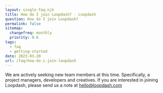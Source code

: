 ```yaml
--- 
layout: single-faq.njk
title: How do I join Loopdash? - Loopdash
question: How do I join Loopdash?
permalink: false
sitemap:
  changefreq: monthly
  priority: 0.6
tags:
  - faq
  - getting-started
date: 2023-03-20
url: /faq/how-do-i-join-loopdash
---
```

We are actively seeking new team members at this time. Specifically, a project managers, developers and creatives. If you are interested in joining Loopdash, please send us a note at <a href="mailto:hi@loopdash.com" class="link">hello@loopdash.com</a>
